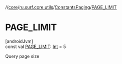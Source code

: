 //[core](../../../index.md)/[ru.surf.core.utils](../index.md)/[ConstantsPaging](index.md)/[PAGE_LIMIT](-p-a-g-e_-l-i-m-i-t.md)

# PAGE_LIMIT

[androidJvm]\
const val [PAGE_LIMIT](-p-a-g-e_-l-i-m-i-t.md): [Int](https://kotlinlang.org/api/latest/jvm/stdlib/kotlin/-int/index.html) = 5

Query page size
